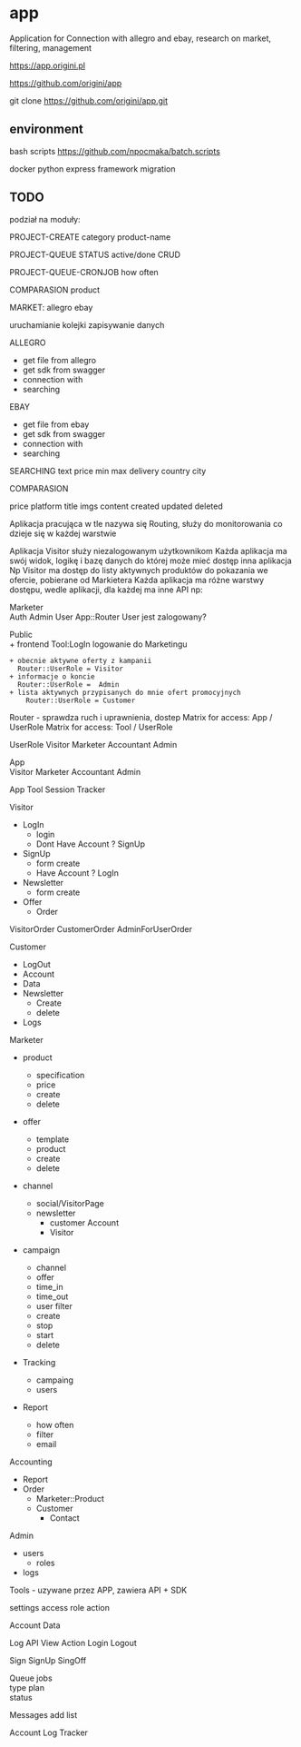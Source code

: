 # app
Application for Connection with allegro and ebay, research on market, filtering, management

https://app.origini.pl

https://github.com/origini/app

git clone https://github.com/origini/app.git


## environment
bash scripts
https://github.com/npocmaka/batch.scripts

docker
python
express framework 
migration

## TODO

podział na moduły:

PROJECT-CREATE
category
product-name

PROJECT-QUEUE
STATUS active/done
CRUD

PROJECT-QUEUE-CRONJOB
how often

COMPARASION
product

MARKET:
allegro
ebay

uruchamianie kolejki
zapisywanie danych 

ALLEGRO
+ get file from allegro
+ get sdk from swagger
+ connection with 
+ searching


EBAY
+ get file from ebay
+ get sdk from swagger
+ connection with 
+ searching


SEARCHING
text
price
  min
  max
delivery
  country
  city
 

COMPARASION

price
platform
title
imgs
content
created
updated
deleted


Aplikacja pracująca w tle nazywa się Routing,
służy do monitorowania co dzieje się w każdej warstwie

Aplikacja Visitor służy niezalogowanym użytkownikom
Każda aplikacja ma swój widok, logikę i bazę danych do której może mieć dostęp inna aplikacja
Np Visitor ma dostęp do listy aktywnych produktów do pokazania we ofercie, pobierane od Markietera
Każda aplikacja ma różne warstwy dostępu, wedle aplikacji, dla każdej ma inne API
np:

  Marketer  
  Auth
    Admin
    User
    App::Router
      User jest zalogowany?
      
  Public             
    + frontend
      Tool:LogIn
        logowanie do Marketingu
      
    + obecnie aktywne oferty z kampanii
      Router::UserRole = Visitor
    + informacje o koncie
      Router::UserRole =  Admin
    + lista aktywnych przypisanych do mnie ofert promocyjnych
        Router::UserRole = Customer




Router - sprawdza ruch i uprawnienia, dostep
  Matrix for access: App / UserRole
  Matrix for access: Tool / UserRole
  
  UserRole
    Visitor
    Marketer
    Accountant
    Admin   
    
  App  
    Visitor
    Marketer
    Accountant
    Admin    
    
  App
    Tool
      Session
      Tracker
      
      
  

Visitor
  + LogIn
    + login
    + Dont Have Account ? SignUp
  + SignUp
    + form create
    + Have Account ? LogIn
  + Newsletter
    + form create
  + Offer
    + Order
    
VisitorOrder
CustomerOrder
AdminForUserOrder

Customer
  + LogOut
  + Account
  + Data
  + Newsletter
    + Create  
    + delete
  + Logs
  
Marketer
    
  + product
    + specification
    + price    
    + create
    + delete
    
  + offer
    + template
    + product
    + create
    + delete
    
    
  + channel    
    + social/VisitorPage
    + newsletter
      + customer Account
      + Visitor


  + campaign
    + channel
    + offer
    + time_in
    + time_out
    + user filter
    + create
    + stop
    + start
    + delete
  
  + Tracking
    + campaing
    + users
    
  + Report
    + how often
    + filter
    + email
  
Accounting
  + Report
  + Order
    + Marketer::Product
    + Customer
      + Contact
  

 
Admin
  + users
    + roles    
  + logs
  


Tools - uzywane przez APP, zawiera API + SDK
  
  settings
  access
    role
    action


  Account
    Data
    
  Log
    API
    View
    Action
      Login
      Logout
  
  Sign
    SignUp
    SingOff
  
  
  Queue 
    jobs    
      type
    plan      
      status
    
    
  Messages
    add
    list
  
  Account
    Log
    Tracker
  
  
  
